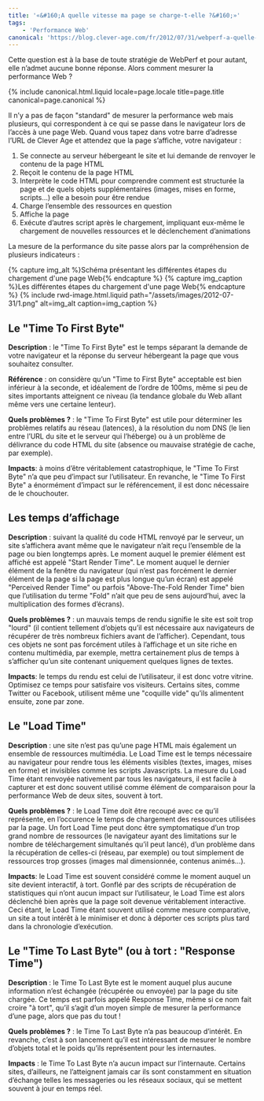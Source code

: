```yaml
---
title: '«&#160;A quelle vitesse ma page se charge-t-elle ?&#160;»'
tags:
    - 'Performance Web'
canonical: 'https://blog.clever-age.com/fr/2012/07/31/webperf-a-quelle-vitesse-ma-page-se-charge-t-elle/'
---
```


Cette question est à la base de toute stratégie de WebPerf et pour autant, elle
n’admet aucune bonne réponse. Alors comment mesurer la performance Web ?

<!-- more -->

{% include canonical.html.liquid
    locale=page.locale
    title=page.title
    canonical=page.canonical
%}

Il n’y a pas de façon "standard" de mesurer la performance web mais plusieurs,
qui correspondent à ce qui se passe dans le navigateur lors de l’accès à une
page Web. Quand vous tapez dans votre barre d’adresse l’URL de Clever Age et
attendez que la page s’affiche, votre navigateur :

1.  Se connecte au serveur hébergeant le site et lui demande de renvoyer le
    contenu de la page HTML
2.  Reçoit le contenu de la page HTML
3.  Interprète le code HTML pour comprendre comment est structurée la page et de
    quels objets supplémentaires (images, mises en forme, scripts…) elle a
    besoin pour être rendue
4.  Charge l’ensemble des ressources en question
5.  Affiche la page
6.  Exécute d’autres script après le chargement, impliquant eux-même le
    chargement de nouvelles ressources et le déclenchement d’animations

La mesure de la performance du site passe alors par la compréhension de
plusieurs indicateurs :

{% capture img_alt %}Schéma présentant les différentes étapes du chargement
d'une page Web{% endcapture %} {% capture img_caption %}Les différentes étapes
du chargement d'une page Web{% endcapture %} {% include rwd-image.html.liquid
path="/assets/images/2012-07-31/1.png"
alt=img_alt
caption=img_caption
%}

## Le "Time To First Byte"

**Description** : le "Time To First Byte" est le temps séparant la demande de
votre navigateur et la réponse du serveur hébergeant la page que vous souhaitez
consulter.

**Référence** : on considère qu’un "Time to First Byte" acceptable est bien
inférieur à la seconde, et idéalement de l’ordre de 100ms, même si peu de sites
importants atteignent ce niveau (la tendance globale du Web allant même vers une
certaine lenteur).

**Quels problèmes ?** : le "Time To First Byte" est utile pour déterminer les
problèmes relatifs au réseau (latences), à la résolution du nom DNS (le lien
entre l’URL du site et le serveur qui l’héberge) ou à un problème de délivrance
du code HTML du site (absence ou mauvaise stratégie de cache, par exemple).

**Impacts**: à moins d’être véritablement catastrophique, le "Time To First
Byte" n’a que peu d’impact sur l’utilisateur. En revanche, le "Time To First
Byte" a énormément d’impact sur le référencement, il est donc nécessaire de le
chouchouter.

## Les temps d’affichage

**Description** : suivant la qualité du code HTML renvoyé par le serveur, un
site s’affichera avant même que le navigateur n’ait reçu l’ensemble de la page
ou bien longtemps après. Le moment auquel le premier élément est affiché est
appelé "Start Render Time". Le moment auquel le dernier élément de la fenêtre du
navigateur (qui n’est pas forcément le dernier élément de la page si la page est
plus longue qu’un écran) est appelé "Perceived Render Time" ou parfois
"Above-The-Fold Render Time" bien que l’utilisation du terme "Fold" n’ait que
peu de sens aujourd’hui, avec la multiplication des formes d’écrans).

**Quels problèmes ?** : un mauvais temps de rendu signifie le site est soit trop
"lourd" (il contient tellement d’objets qu’il est nécessaire aux navigateurs de
récupérer de très nombreux fichiers avant de l’afficher). Cependant, tous ces
objets ne sont pas forcément utiles à l’affichage et un site riche en contenu
multimédia, par exemple, mettra certainement plus de temps à s’afficher qu’un
site contenant uniquement quelques lignes de textes.

**Impacts**: le temps du rendu est celui de l’utilisateur, il est donc votre
vitrine. Optimisez ce temps pour satisfaire vos visiteurs. Certains sites, comme
Twitter ou Facebook, utilisent même une "coquille vide" qu’ils alimentent
ensuite, zone par zone.

## Le "Load Time"

**Description** : une site n’est pas qu’une page HTML mais également un ensemble
de ressources multimédia. Le Load Time est le temps nécessaire au navigateur
pour rendre tous les éléments visibles (textes, images, mises en forme) et
invisibles comme les scripts Javascripts. La mesure du Load Time étant renvoyée
nativement par tous les navigateurs, il est facile à capturer et est donc
souvent utilisé comme élément de comparaison pour la performance Web de deux
sites, souvent à tort.

**Quels problèmes ?** : le Load Time doit être recoupé avec ce qu’il représente,
en l’occurence le temps de chargement des ressources utilisées par la page. Un
fort Load Time peut donc être symptomatique d’un trop grand nombre de ressources
(le navigateur ayant des limitations sur le nombre de téléchargement simultanés
qu’il peut lancé), d’un problème dans la récupération de celles-ci (réseau, par
exemple) ou tout simplement de ressources trop grosses (images mal dimensionnée,
contenus animés…).

**Impacts**: le Load Time est souvent considéré comme le moment auquel un site
devient interactif, à tort. Gonflé par des scripts de récupération de
statistiques qui n’ont aucun impact sur l’utilisateur, le Load Time est alors
déclenché bien après que la page soit devenue véritablement interactive. Ceci
étant, le Load Time étant souvent utilisé comme mesure comparative, un site a
tout intérêt à le minimiser et donc à déporter ces scripts plus tard dans la
chronologie d’exécution.

## Le "Time To Last Byte" (ou à tort : "Response Time")

**Description** : le Time To Last Byte est le moment auquel plus aucune
information n’est échangée (récupérée ou envoyée) par la page du site chargée.
Ce temps est parfois appelé Response Time, même si ce nom fait croire "à tort",
qu’il s’agit d’un moyen simple de mesurer la performance d’une page, alors que
pas du tout !

**Quels problèmes ?** : le Time To Last Byte n’a pas beaucoup d’intérêt. En
revanche, c’est à son lancement qu’il est intéressant de mesurer le nombre
d’objets total et le poids qu’ils représentent pour les internautes.

**Impacts** : le Time To Last Byte n’a aucun impact sur l’internaute. Certains
sites, d’ailleurs, ne l’atteignent jamais car ils sont constamment en situation
d’échange telles les messageries ou les réseaux sociaux, qui se mettent souvent
à jour en temps réel.
